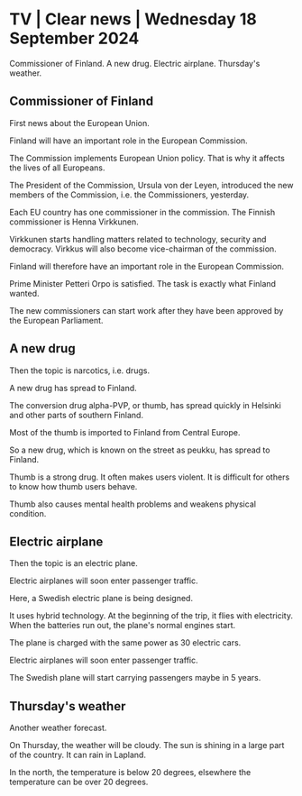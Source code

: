 # TV \| Clear news \| Wednesday 18 September 2024

Commissioner of Finland. A new drug. Electric airplane. Thursday's weather.

## Commissioner of Finland

First news about the European Union.

Finland will have an important role in the European Commission.

The Commission implements European Union policy. That is why it affects the lives of all Europeans.

The President of the Commission, Ursula von der Leyen, introduced the new members of the Commission, i.e. the Commissioners, yesterday.

Each EU country has one commissioner in the commission. The Finnish commissioner is Henna Virkkunen.

Virkkunen starts handling matters related to technology, security and democracy. Virkkus will also become vice-chairman of the commission.

Finland will therefore have an important role in the European Commission.

Prime Minister Petteri Orpo is satisfied. The task is exactly what Finland wanted.

The new commissioners can start work after they have been approved by the European Parliament.

## A new drug

Then the topic is narcotics, i.e. drugs.

A new drug has spread to Finland.

The conversion drug alpha-PVP, or thumb, has spread quickly in Helsinki and other parts of southern Finland.

Most of the thumb is imported to Finland from Central Europe.

So a new drug, which is known on the street as peukku, has spread to Finland.

Thumb is a strong drug. It often makes users violent. It is difficult for others to know how thumb users behave.

Thumb also causes mental health problems and weakens physical condition.

## Electric airplane

Then the topic is an electric plane.

Electric airplanes will soon enter passenger traffic.

Here, a Swedish electric plane is being designed.

It uses hybrid technology. At the beginning of the trip, it flies with electricity. When the batteries run out, the plane's normal engines start.

The plane is charged with the same power as 30 electric cars.

Electric airplanes will soon enter passenger traffic.

The Swedish plane will start carrying passengers maybe in 5 years.

## Thursday's weather

Another weather forecast.

On Thursday, the weather will be cloudy. The sun is shining in a large part of the country. It can rain in Lapland.

In the north, the temperature is below 20 degrees, elsewhere the temperature can be over 20 degrees.

